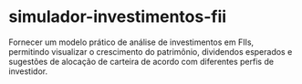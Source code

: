 # simulador-investimentos-fii
Fornecer um modelo prático de análise de investimentos em FIIs, permitindo visualizar o crescimento do patrimônio, dividendos esperados e sugestões de alocação de carteira de acordo com diferentes perfis de investidor.
